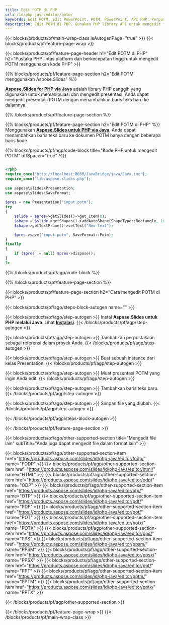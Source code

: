 ```yaml
---
title: Edit POTM di PHP
url: /id/php-java/editor/potm/
keywords: Edit POTM, Edit PowerPoint, POTM, PowerPoint, API PHP, Perpustakaan PHP
description: Edit POTM di PHP. Gunakan PHP library API untuk mengedit file POTM
---
```


{{< blocks/products/pf/main-wrap-class isAutogenPage="true" >}}
{{< blocks/products/pf/feature-page-wrap >}}

{{< blocks/products/pf/feature-page-header h1="Edit POTM di PHP" h2="Pustaka PHP lintas platform dan berkecepatan tinggi untuk mengedit POTM menggunakan kode PHP" >}}

{{% blocks/products/pf/feature-page-section h2="Edit POTM menggunakan Aspose.Slides" %}}

[**Aspose.Slides for PHP via Java**](https://products.aspose.com/slides/id/php-java/) adalah library PHP canggih yang digunakan untuk memanipulasi dan mengedit presentasi. Anda dapat mengedit presentasi POTM dengan menambahkan baris teks baru ke dalamnya. 

{{% /blocks/products/pf/feature-page-section %}}

{{% blocks/products/pf/feature-page-section  h2="Edit POTM di PHP" %}}
Menggunakan [**Aspose.Slides untuk PHP via Java**](https://products.aspose.com/slides/id/php-java/), Anda dapat menambahkan baris teks baru ke dokumen POTM hanya dengan beberapa baris kode.

{{% blocks/products/pf/agp/code-block title="Kode PHP untuk mengedit POTM" offSpacer="true" %}}

```php

<?php
require_once("http://localhost:8080/JavaBridge/java/Java.inc");
require_once("lib/aspose.slides.php");
 
use aspose\slides\Presentation;
use aspose\slides\SaveFormat;
 
$pres = new Presentation("input.potm");
try
{
    $slide = $pres->getSlides()->get_Item(0);     
    $shape = $slide->getShapes()->addAutoShape(ShapeType::Rectangle, 10, 10, 100, 50);
    $shape->getTextFrame()->setText("New text");

    $pres->save("input.potm", SaveFormat::Potm);
}
finally
{
    if ($pres != null) $pres->dispose();
}
?>
```
{{% /blocks/products/pf/agp/code-block %}}

{{% /blocks/products/pf/feature-page-section %}}

{{< blocks/products/pf/feature-page-section  h2="Cara mengedit POTM di PHP" >}}

{{< blocks/products/pf/agp/steps-block-autogen name="" >}}


{{< blocks/products/pf/agp/step-autogen >}}
Instal **Aspose.Slides untuk PHP melalui Java**. Lihat [**Instalasi**](https://docs.aspose.com/slides/php-java/installation/).
{{< /blocks/products/pf/agp/step-autogen >}}

{{< blocks/products/pf/agp/step-autogen >}}
Tambahkan perpustakaan sebagai referensi dalam proyek Anda.
{{< /blocks/products/pf/agp/step-autogen >}}

{{< blocks/products/pf/agp/step-autogen >}}
Buat sebuah instance dari kelas Presentation.
{{< /blocks/products/pf/agp/step-autogen >}}

{{< blocks/products/pf/agp/step-autogen >}}
Muat presentasi POTM yang ingin Anda edit.
{{< /blocks/products/pf/agp/step-autogen >}}

{{< blocks/products/pf/agp/step-autogen >}}
Tambahkan baris teks baru.
{{< /blocks/products/pf/agp/step-autogen >}}

{{< blocks/products/pf/agp/step-autogen >}}
Simpan file yang diubah.
{{< /blocks/products/pf/agp/step-autogen >}}

{{< /blocks/products/pf/agp/steps-block-autogen >}}


{{< /blocks/products/pf/feature-page-section >}}

{{< blocks/products/pf/agp/other-supported-section title="Mengedit file lain" subTitle="Anda juga dapat mengedit file dalam format lain" >}}

{{< blocks/products/pf/agp/other-supported-section-item href="https://products.aspose.com/slides/id/php-java/editor/fodp/" name="FODP" >}}
{{< blocks/products/pf/agp/other-supported-section-item href="https://products.aspose.com/slides/id/php-java/editor/html/" name="HTML" >}}
{{< blocks/products/pf/agp/other-supported-section-item href="https://products.aspose.com/slides/id/php-java/editor/odp/" name="ODP" >}}
{{< blocks/products/pf/agp/other-supported-section-item href="https://products.aspose.com/slides/id/php-java/editor/otp/" name="OTP" >}}
{{< blocks/products/pf/agp/other-supported-section-item href="https://products.aspose.com/slides/id/php-java/editor/pdf/" name="PDF" >}}
{{< blocks/products/pf/agp/other-supported-section-item href="https://products.aspose.com/slides/id/php-java/editor/pot/" name="POT" >}}
{{< blocks/products/pf/agp/other-supported-section-item href="https://products.aspose.com/slides/id/php-java/editor/potx/" name="POTX" >}}
{{< blocks/products/pf/agp/other-supported-section-item href="https://products.aspose.com/slides/id/php-java/editor/pps/" name="PPS" >}}
{{< blocks/products/pf/agp/other-supported-section-item href="https://products.aspose.com/slides/id/php-java/editor/ppsm/" name="PPSM" >}}
{{< blocks/products/pf/agp/other-supported-section-item href="https://products.aspose.com/slides/id/php-java/editor/ppsx/" name="PPSX" >}}
{{< blocks/products/pf/agp/other-supported-section-item href="https://products.aspose.com/slides/id/php-java/editor/ppt/" name="PPT" >}}
{{< blocks/products/pf/agp/other-supported-section-item href="https://products.aspose.com/slides/id/php-java/editor/pptm/" name="PPTM" >}}
{{< blocks/products/pf/agp/other-supported-section-item href="https://products.aspose.com/slides/id/php-java/editor/pptx/" name="PPTX" >}}


{{< /blocks/products/pf/agp/other-supported-section >}}

{{< /blocks/products/pf/feature-page-wrap >}}
{{< /blocks/products/pf/main-wrap-class >}}